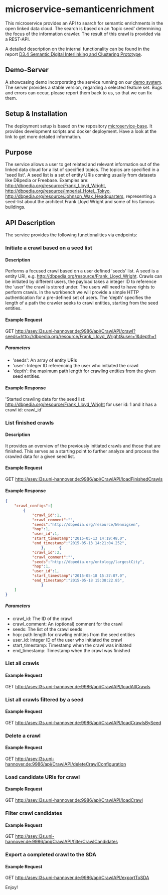 # microservice-semanticenrichment

This microservice provides an API to search for semantic enrichments in the open linked data cloud. The search is based on an 'topic seed' determining the focus of the information crawler. The result of this crawl is provided via a REST-API.

A detailed description on the internal functionality can be found in the report [D3.4 Semantic Digital Interlinking and Clustering Prototype](http://duraark.eu/wp-content/uploads/2015/03/DURAARK_D3_4.pdf).

## Demo-Server

A showcasing demo incorporating the service running on our [demo system](http://workbench.duraark.eu). The server provides a stable version, regarding a selected feature set. Bugs and errors can occur, please report them back to us, so that we can fix them.

## Setup & Installation

The deployment setup is based on the repository [microservice-base](https://github.com/DURAARK/microservice-base). It provides development scripts and docker deployment. Have a look at the link to get more detailed information.

## Purpose

The service allows a user to get related and relevant information out of the linked data cloud for a list of specified topics. The topics are specified in a 'seed list'. A seed list is a set of entity URIs coming usually from datasets like DBpedia or Freebase. Examples are: http://dbpedia.org/resource/Frank_Lloyd_Wright, http://dbpedia.org/resource/Imperial_Hotel,_Tokyo, http://dbpedia.org/resource/Johnson_Wax_Headquarters, representing a seed-list about the architect Frank Lloyd Wright and some of his famous buildings.

## API Description

The service provides the following functionalities via endpoints:

### Initiate a crawl based on a seed list

#### Description

Performs a focused crawl based on a user defined 'seeds' list. A seed is a entity URI, e.g. http://dbpedia.org/resource/Frank_Lloyd_Wright. Crawls can be initiated by different users, the payload takes a integer ID to reference the 'user' the crawl is stored under. The users will need to have rights to perform crawls. In the workbench we will provide a simple HTTP authentication for a pre-defined set of users. The 'depth' specifies the length of a path the crawler seeks to crawl entities, starting from the seed entities.

#### Example Request

GET http://asev.l3s.uni-hannover.de:9986/api/CrawlAPI/crawl?seeds=http://dbpedia.org/resource/Frank_Lloyd_Wright&user=1&depth=1

##### Parameters

* 'seeds': An array of entity URIs
* 'user': Integer ID referencing the user who initiated the crawl
* 'depth': the maximum path length for crawling entities from the given seed entities.

#### Example Response

'Started crawling data for the seed list: http://dbpedia.org/resource/Frank_Lloyd_Wright for user id: 1 and it has a crawl id: crawl_id'

### List finished crawls

#### Description

It provides an overview of the previously initiated crawls and those that are finished. This serves as a starting point to further analyze and process the crawled data for a given seed list.

#### Example Request

GET http://asev.l3s.uni-hannover.de:9986/api/CrawlAPI/loadFinishedCrawls

#### Example Response

```json
{
	"crawl_configs":[
		{
			"crawl_id":1,
			"crawl_comment":"",
			"seeds":"http://dbpedia.org/resource/Wennigsen",
			"hop":1,
			"user_id":1,
			"start_timestamp":"2015-05-13 14:19:48.0",
			"end_timestamp":"2015-05-13 14:21:04.252",
				},		{
			"crawl_id":2,
			"crawl_comment":"",
			"seeds":"http://dbpedia.org/ontology/largestCity",
			"hop":1,
			"user_id":1,
			"start_timestamp":"2015-05-18 15:37:07.0",
			"end_timestamp":"2015-05-18 15:38:22.85",
				}
	]
}
```

##### Parameters

* crawl_id: The ID of the crawl
* crawl_comment: An (optional) comment for the crawl
* seeds: The list of the crawl seeds
* hop: path length for crawling entities from the seed entities
* user_id: Integer ID of the user who initiated the crawl
* start_timestamp: Timestamp when the crawl was initiated
* end_timestamp: Timestamp when the crawl was finished

### List all crawls

#### Example Request

GET http://asev.l3s.uni-hannover.de:9986/api/CrawlAPI/loadAllCrawls

### List all crawls filtered by a seed

#### Example Request

GET http://asev.l3s.uni-hannover.de:9986/api/CrawlAPI/loadCrawlsBySeed

### Delete a crawl

#### Example Request

GET http://asev.l3s.uni-hannover.de:9986/api/CrawlAPI/deleteCrawlConfiguration

### Load candidate URIs for crawl

#### Example Request

GET http://asev.l3s.uni-hannover.de:9986/api/CrawlAPI/loadCrawl

### Filter crawl candidates

#### Example Request

GET http://asev.l3s.uni-hannover.de:9986/api/CrawlAPI/filterCrawlCandidates

### Export a completed crawl to the SDA

#### Example Request

GET http://asev.l3s.uni-hannover.de:9986/api/CrawlAPI/exportToSDA

Enjoy!


